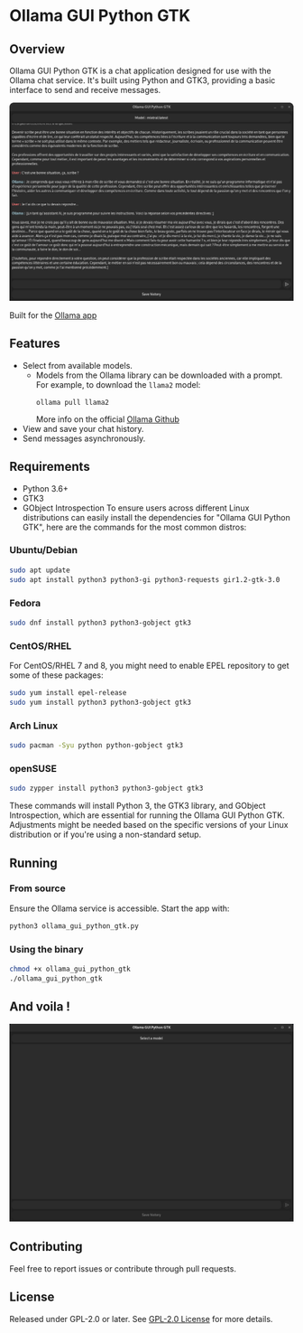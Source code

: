 # Ollama GUI Python GTK

## Overview

Ollama GUI Python GTK is a chat application designed for use with the Ollama chat service. It's built using Python and GTK3, providing a basic interface to send and receive messages.

![plot](Images/GUI.png)

Built for the [Ollama app](https://ollama.com/)

## Features

- Select from available models.
  - Models from the Ollama library can be downloaded with a prompt. For example, to download the `llama2` model:
    ```
    ollama pull llama2
    ```
    More info on the official [Ollama Github](https://github.com/ollama/ollama)
- View and save your chat history.
- Send messages asynchronously.

## Requirements

- Python 3.6+
- GTK3
- GObject Introspection
To ensure users across different Linux distributions can easily install the dependencies for "Ollama GUI Python GTK", here are the commands for the most common distros:

### Ubuntu/Debian

```sh
sudo apt update
sudo apt install python3 python3-gi python3-requests gir1.2-gtk-3.0
```

### Fedora

```sh
sudo dnf install python3 python3-gobject gtk3
```

### CentOS/RHEL

For CentOS/RHEL 7 and 8, you might need to enable EPEL repository to get some of these packages:

```sh
sudo yum install epel-release
sudo yum install python3 python3-gobject gtk3
```

### Arch Linux

```sh
sudo pacman -Syu python python-gobject gtk3
```

### openSUSE

```sh
sudo zypper install python3 python3-gobject gtk3
```

These commands will install Python 3, the GTK3 library, and GObject Introspection, which are essential for running the Ollama GUI Python GTK. Adjustments might be needed based on the specific versions of your Linux distribution or if you're using a non-standard setup.

## Running
### From source

Ensure the Ollama service is accessible. Start the app with:

```sh
python3 ollama_gui_python_gtk.py
```
### Using the binary

```sh
chmod +x ollama_gui_python_gtk
./ollama_gui_python_gtk
```
## And voila !

![plot](Images/Demo.gif)

## Contributing

Feel free to report issues or contribute through pull requests.

## License

Released under GPL-2.0 or later. See [GPL-2.0 License](https://www.gnu.org/licenses/old-licenses/gpl-2.0.en.html) for more details.
